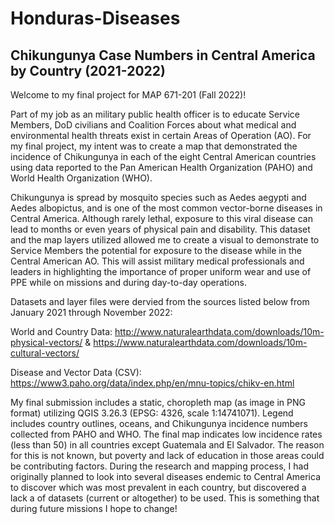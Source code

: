 # Honduras-Diseases

## Chikungunya Case Numbers in Central America by Country (2021-2022)

Welcome to my final project for MAP 671-201 (Fall 2022)!

Part of my job as an military public health officer is to educate Service Members, DoD civilians and Coalition Forces about what medical and environmental health threats exist in certain Areas of Operation (AO). For my final project, my intent was to create a map that demonstrated the incidence of Chikungunya in each of the eight Central American countries using data reported to the Pan American Health Organization (PAHO) and World Health Organization (WHO).

Chikungunya is spread by mosquito species such as Aedes aegypti and Aedes albopictus, and is one of the most common vector-borne diseases in Central America. Although rarely lethal, exposure to this viral disease can lead to months or even years of physical pain and disability. This dataset and the map layers utilized allowed me to create a visual to demonstrate to Service Members the potential for exposure to the disease while in the Central American AO. This will assist military medical professionals and leaders in highlighting the importance of proper uniform wear and use of PPE while on missions and during day-to-day operations. 

Datasets and layer files were dervied from the sources listed below from January 2021 through November 2022: 

World and Country Data: http://www.naturalearthdata.com/downloads/10m-physical-vectors/ & https://www.naturalearthdata.com/downloads/10m-cultural-vectors/

Disease and Vector Data (CSV): https://www3.paho.org/data/index.php/en/mnu-topics/chikv-en.html 

My final submission includes a static, choropleth map (as image in PNG format) utilizing QGIS 3.26.3 (EPSG: 4326, scale 1:14741071). Legend includes country outlines, oceans, and Chikungunya incidence numbers collected from PAHO and WHO. The final map indicates low incidence rates (less than 50) in all countries except Guatemala and El Salvador. The reason for this is not known, but poverty and lack of education in those areas could be contributing factors. During the research and mapping process, I had originally planned to look into several diseases endemic to Central America to discover which was most prevalent in each country, but discovered a lack a of datasets (current or altogether) to be used. This is something that during future missions I hope to change!
